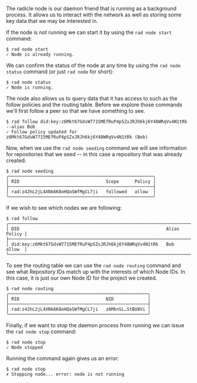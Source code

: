 The radicle node is our daemon friend that is running as a background
process. It allows us to interact with the network as well as storing
some key data that we may be interested in.

If the node is not running we can start it by using the `rad node
start` command:

```
$ rad node start
✓ Node is already running.
```

We can confirm the status of the node at any time by using the `rad
node status` command (or just `rad node` for short):

```
$ rad node status
✓ Node is running.
```

The node also allows us to query data that it has access to such as
the follow policies and the routing table. Before we explore
those commands we'll first follow a peer so that we have something to
see.

```
$ rad follow did:key:z6Mkt67GdsW7715MEfRuP4pSZxJRJh6kj6Y48WRqVv4N1tRk --alias Bob
✓ Follow policy updated for z6Mkt67GdsW7715MEfRuP4pSZxJRJh6kj6Y48WRqVv4N1tRk (Bob)
```

Now, when we use the `rad node seeding` command we will see
information for repositories that we seed -- in this case a
repository that was already created:

```
$ rad node seeding
╭───────────────────────────────────────────────────────╮
│ RID                                 Scope      Policy │
├───────────────────────────────────────────────────────┤
│ rad:z42hL2jL4XNk6K8oHQaSWfMgCL7ji   followed   allow  │
╰───────────────────────────────────────────────────────╯
```

If we wish to see which nodes we are following:

```
$ rad follow
╭───────────────────────────────────────────────────────────────────────────╮
│ DID                                                        Alias   Policy │
├───────────────────────────────────────────────────────────────────────────┤
│ did:key:z6Mkt67GdsW7715MEfRuP4pSZxJRJh6kj6Y48WRqVv4N1tRk   Bob     allow  │
╰───────────────────────────────────────────────────────────────────────────╯
```

To see the routing table we can use the `rad node routing` command and
see what Repository IDs match up with the interests of which Node
IDs. In this case, it is just our own Node ID for the project we
created.

```
$ rad node routing
╭─────────────────────────────────────────────────────╮
│ RID                                 NID             │
├─────────────────────────────────────────────────────┤
│ rad:z42hL2jL4XNk6K8oHQaSWfMgCL7ji   z6MknSL…StBU8Vi │
╰─────────────────────────────────────────────────────╯
```

Finally, if we want to stop the daemon process from running we can
issue the `rad node stop` command:

```
$ rad node stop
✓ Node stopped
```

Running the command again gives us an error:

```
$ rad node stop
✗ Stopping node... error: node is not running
```
